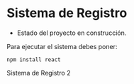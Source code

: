 <h1> Sistema de Registro</h1>

- Estado del proyecto en construcción.

Para ejecutar el sistema debes poner:

```npm install react``` 

Sistema de Registro 2
